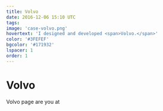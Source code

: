 ```yaml
---
title: Volvo
date: 2016-12-06 15:10 UTC
tags:
image: 'case-volvo.png'
hovertext: 'I designed and developed <span>Volvo.</span>'
color: '#3FEFEF'
bgcolor: '#171932'
lspacer: 1
order: 1
---
```


# Volvo

Volvo page are you at
